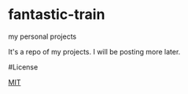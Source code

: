 # fantastic-train
my personal projects

It's a repo of my projects. I will be posting more later.

#License

[MIT](https://api.github.com/licenses/mit)
